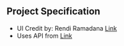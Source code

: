 ## Project Specification

- UI Credit by:  Rendi Ramadana [Link](https://www.uplabs.com/posts/coronavirus-information-concept) 
- Uses API from [Link](https://covid19api.com/) 